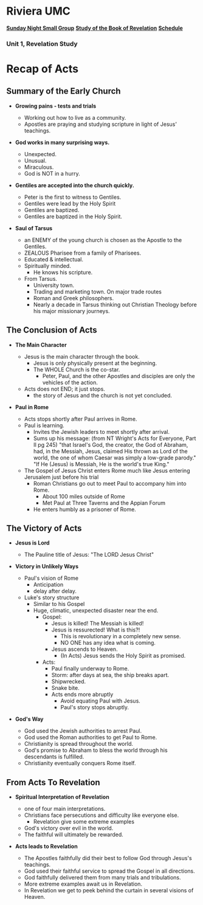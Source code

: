 # Riviera UMC
**[Sunday Night Small Group](/README.md)**
**[Study of the Book of Revelation](/Revelation/README.md)**
**[Schedule](/00-Rev-Schedule.md)**

### Unit 1, Revelation Study

# Recap of Acts

## Summary of the Early Church

- **Growing pains - tests and trials**
  - Working out how to live as a community.
  - Apostles are praying and studying scripture in light of Jesus' teachings.

- **God works in many surprising ways.**
  - Unexpected.
  - Unusual.
  - Miraculous.
  - God is NOT in a hurry.

- **Gentiles are accepted into the church quickly.**
  - Peter is the first to witness to Gentiles.
  - Gentiles were lead by the Holy Spirit
  - Gentiles are baptized.
  - Gentiles are baptized in the Holy Spirit.

- **Saul of Tarsus**
  - an ENEMY of the young church is chosen as the Apostle to the Gentiles.
  - ZEALOUS Pharisee from a family of Pharisees.
  - Educated & intellectual.
  - Spiritually minded.
    - He knows his scripture.
  - From Tarsus.
    - University town.
    - Trading and marketing town. On major trade routes
    - Roman and Greek philosophers.
    - Nearly a decade in Tarsus thinking out Christian Theology before his major missionary journeys.

## The Conclusion of Acts

- **The Main Character**
  - Jesus is the main character through the book.
    - Jesus is only physically present at the beginning.
    - The WHOLE Church is the co-star.
      - Peter, Paul, and the other Apostles and disciples are only the vehicles of the action.
  - Acts does not END; it just stops.
    - the story of Jesus and the church is not yet concluded.

- **Paul in Rome**
  - Acts stops shortly after Paul arrives in Rome.
  - Paul is learning.
    - Invites the Jewish leaders to meet shortly after arrival.
	- Sums up his message: (from NT Wright's Acts for Everyone, Part II pg 245) "that Israel's God, the creator, the God of Abraham, had, in the Messiah, Jesus, claimed His thrown as Lord of the world, the one of whom Caesar was simply a low-grade parody."
    "If He (Jesus) is Messiah, He is the world's true King."
  - The Gospel of Jesus Christ enters Rome much like Jesus entering Jerusalem just before his trial
    - Roman Christians go out to meet Paul to accompany him into Rome.
      - About 100 miles outside of Rome
      - Met Paul at Three Taverns and the Appian Forum
    - He enters humbly as a prisoner of Rome.

## The Victory of Acts

- **Jesus is Lord**
  - The Pauline title of Jesus: "The LORD Jesus Christ"

- **Victory in Unlikely Ways**
  - Paul's vision of Rome
    - Anticipation
	- delay after delay.
  - Luke's story structure
    - Similar to his Gospel
	- Huge, climatic, unexpected disaster near the end.
      - Gospel:
	    - Jesus is killed!  The Messiah is killed!
		- Jesus is ressurected!  What is this?!
		  - This is revolutionary in a completely new sense.
		  - NO ONE has any idea what is coming.
		- Jesus ascends to Heaven.
		  - (In Acts) Jesus sends the Holy Spirit as promised.
      - Acts:
	    - Paul finally underway to Rome.
		- Storm: after days at sea, the ship breaks apart.
		- Shipwrecked.
		- Snake bite.
	    - Acts ends more abruptly
	      - Avoid equating Paul with Jesus.
	      - Paul's story stops abruptly.

- **God's Way**
  - God used the Jewish authorities to arrest Paul.
  - God used the Roman authorities to get Paul to Rome.
  - Christianity is spread throughout the world.
  - God's promise to Abraham to bless the world through his descendants is fulfilled.
  - Christianity eventually conquers Rome itself.

## From Acts To Revelation

- **Spiritual Interpretation of Revelation**
  - one of four main interpretations.
  - Christians face persecutions and difficulty like everyone else.
    - Revelation give some extreme examples
  - God's victory over evil in the world.
  - The faithful will ultimately be rewarded.

- **Acts leads to Revelation**
  - The Apostles faithfully did their best to follow God through Jesus's teachings.
  - God used their faithful service to spread the Gospel in all directions.
  - God faithfully delivered them from many trials and tribulations.
  - More extreme examples await us in Revelation.
  - In Revelation we get to peek behind the curtain in several visions of Heaven.








